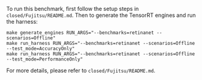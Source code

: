 To run this benchmark, first follow the setup steps in `closed/Fujitsu/README.md`. Then to generate the TensorRT engines and run the harness:

```
make generate_engines RUN_ARGS="--benchmarks=retinanet --scenarios=Offline"
make run_harness RUN_ARGS="--benchmarks=retinanet --scenarios=Offline --test_mode=AccuracyOnly"
make run_harness RUN_ARGS="--benchmarks=retinanet --scenarios=Offline --test_mode=PerformanceOnly"
```

For more details, please refer to `closed/Fujitsu/README.md`.
